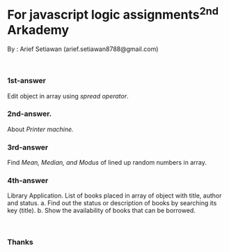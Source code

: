 <h1>For javascript logic assignments<sup>2nd</sup> Arkademy</h1>
<P>By : Arief Setiawan (arief.setiawan8788@gmail.com)</P>
<br>
<h3>1st-answer</h3>
<p>Edit object in array using <i>spread operator</i>.</p>
<h3>2nd-answer.</h3>
<p>About <i>Printer machine.</i></p>
<h3>3rd-answer</h3>
<p>Find <i>Mean, Median, and Modus</i> of lined up random numbers in array.</p>
<h3>4th-answer</h3>
<p>Library Application. List of books placed in array of object with title, author and status. a. Find out the status or description of books by searching its key (title). b. Show the availability of books that can be borrowed.</p>
<br>
  <h3>Thanks</h3>
